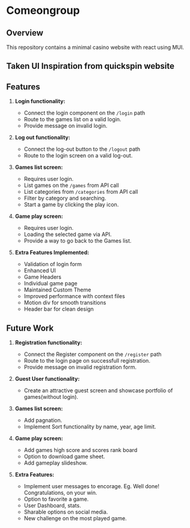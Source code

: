 # Comeongroup

## Overview

This repository contains a minimal casino website with react using MUI.
## Taken UI Inspiration from quickspin website 
## Features

1. **Login functionality:**

    - Connect the login component on the `/login` path
    - Route to the games list on a valid login.
    - Provide message on invalid login.

2. **Log out functionality:**

    - Connect the log-out button to the `/logout` path
    - Route to the login screen on a valid log-out.

3. **Games list screen:**

    - Requires user login.
    - List games on the `/games` from API call
    - List categories from `/categories` from API call
    - Filter by category and searching.
    - Start a game by clicking the play icon.

4. **Game play screen:**

    - Requires user login.
    - Loading the selected game via API.
    - Provide a way to go back to the Games list.

5. **Extra Features Implemented:**
   
    - Validation of login form
    - Enhanced UI
    - Game Headers
    - Individual game page
    - Maintained Custom Theme
    - Improved performance with context files
    - Motion div for smooth transitions
    - Header bar for clean design
      

## Future Work
1. **Registration functionality:**

    - Connect the Register component on the `/register` path
    - Route to the login page on successfull registration.
    - Provide message on invalid registration form.

2. **Guest User functionality:**

    - Create an attractive guest screen and showcase portfolio of games(without login).

3. **Games list screen:**

    - Add pagnation.
    - Implement Sort functionality by name, year, age limit.

4. **Game play screen:**

    - Add games high score and scores rank board
    - Option to download game sheet.
    - Add gameplay slideshow.

5. **Extra Features:**
    - Implement user messages to encorage. Eg. Well done! Congratulations, on your win.
    - Option to favorite a game.
    - User Dashboard, stats.
    - Sharable options on social media.
    - New challenge on the most played game.
